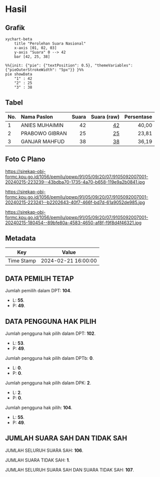 # Hasil

## Grafik

```mermaid
xychart-beta
    title "Perolehan Suara Nasional"
    x-axis [01, 02, 03]
    y-axis "Suara" 0 --> 42
    bar [42, 25, 38]
```

```mermaid
%%{init: {"pie": {"textPosition": 0.5}, "themeVariables": {"pieOuterStrokeWidth": "5px"}} }%%
pie showData
    "1" : 42
    "2" : 25
    "3" : 38
```

## Tabel

| No. | Nama Paslon    | Suara | Suara (raw) | Persentase |
|:--- |:-------------- | -----:| -----------:| ----------:|
| 1   | ANIES MUHAIMIN | 42    | [42][p-1]   | 40,00      |
| 2   | PRABOWO GIBRAN | 25    | [25][p-2]   | 23,81      |
| 3   | GANJAR MAHFUD  | 38    | [38][p-3]   | 36,19      |


[p-1]: https://github.com/gigit-pemilu/pemilu-2024/blob/main/pilpres/hitung-suara/sub/91-papua/sub/05-kepulauan-yapen/sub/09-teluk-ampimoi/sub/2007-wabuayar/sub/001-tps/sub/paslon-1.txt
[p-2]: https://github.com/gigit-pemilu/pemilu-2024/blob/main/pilpres/hitung-suara/sub/91-papua/sub/05-kepulauan-yapen/sub/09-teluk-ampimoi/sub/2007-wabuayar/sub/001-tps/sub/paslon-2.txt
[p-3]: https://github.com/gigit-pemilu/pemilu-2024/blob/main/pilpres/hitung-suara/sub/91-papua/sub/05-kepulauan-yapen/sub/09-teluk-ampimoi/sub/2007-wabuayar/sub/001-tps/sub/paslon-3.txt

## Foto C Plano

https://sirekap-obj-formc.kpu.go.id/1056/pemilu/ppwp/91/05/09/20/07/9105092007001-20240215-223239--43bdba70-1735-4a70-b658-119e9a2b0841.jpg

https://sirekap-obj-formc.kpu.go.id/1056/pemilu/ppwp/91/05/09/20/07/9105092007001-20240215-223241--b2202643-40f7-466f-bd7d-61a9052de985.jpg

https://sirekap-obj-formc.kpu.go.id/1056/pemilu/ppwp/91/05/09/20/07/9105092007001-20240215-180454--89bfe80a-4583-4650-af8f-f9f8d4f46321.jpg


## Metadata

| Key        | Value               |
| ---------- | ------------------- |
| Time Stamp | 2024-02-21 16:00:00 |


## DATA PEMILIH TETAP

Jumlah pemilih dalam DPT: **104**.
 * L: **55**.
 * P: **49**.

## DATA PENGGUNA HAK PILIH

Jumlah pengguna hak pilih dalam DPT: **102**.
 * L: **53**.
 * P: **49**.

Jumlah pengguna hak pilih dalam DPTb: **0**.
 * L: **0**.
 * P: **0**.

Jumlah pengguna hak pilih dalam DPK: **2**.
 * L: **2**.
 * P: **0**.

Jumlah pengguna hak pilih: **104**.
 * L: **55**.
 * P: **49**.

## JUMLAH SUARA SAH DAN TIDAK SAH

JUMLAH SELURUH SUARA SAH: **106**.

JUMLAH SUARA TIDAK SAH: **1**.

JUMLAH SELURUH SUARA SAH DAN SUARA TIDAK SAH: **107**.


